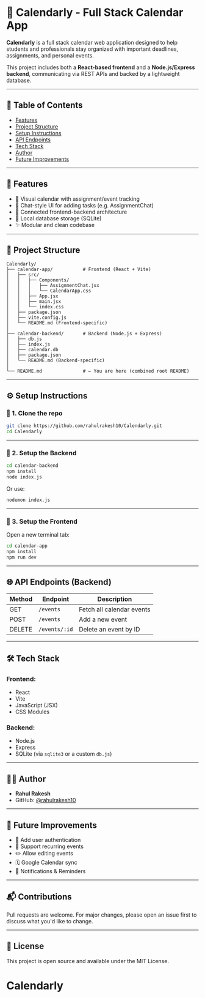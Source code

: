 # 📅 Calendarly - Full Stack Calendar App

**Calendarly** is a full stack calendar web application designed to help students and professionals stay organized with important deadlines, assignments, and personal events.

This project includes both a **React-based frontend** and a **Node.js/Express backend**, communicating via REST APIs and backed by a lightweight database.

---

## 🧭 Table of Contents

- [Features](#features)
- [Project Structure](#project-structure)
- [Setup Instructions](#setup-instructions)
- [API Endpoints](#api-endpoints)
- [Tech Stack](#tech-stack)
- [Author](#author)
- [Future Improvements](#future-improvements)

---

## 🚀 Features

- 📆 Visual calendar with assignment/event tracking
- 💬 Chat-style UI for adding tasks (e.g. AssignmentChat)
- 🔗 Connected frontend-backend architecture
- 📁 Local database storage (SQLite)
- ✨ Modular and clean codebase

---

## 📁 Project Structure

```
Calendarly/
├── calendar-app/           # Frontend (React + Vite)
│   ├── src/
│   │   ├── Components/
│   │   │   ├── AssignmentChat.jsx
│   │   │   └── CalendarApp.css
│   │   ├── App.jsx
│   │   ├── main.jsx
│   │   └── index.css
│   ├── package.json
│   ├── vite.config.js
│   └── README.md (Frontend-specific)
│
├── calendar-backend/       # Backend (Node.js + Express)
│   ├── db.js
│   ├── index.js
│   ├── calendar.db
│   ├── package.json
│   └── README.md (Backend-specific)
│
└── README.md               # ← You are here (combined root README)
```

---

## ⚙️ Setup Instructions

### 🔹 1. Clone the repo

```bash
git clone https://github.com/rahulrakesh10/Calendarly.git
cd Calendarly
```

---

### 🔹 2. Setup the Backend

```bash
cd calendar-backend
npm install
node index.js
```

Or use:

```bash
nodemon index.js
```

---

### 🔹 3. Setup the Frontend

Open a new terminal tab:

```bash
cd calendar-app
npm install
npm run dev
```

---

## 🌐 API Endpoints (Backend)

| Method | Endpoint         | Description               |
|--------|------------------|---------------------------|
| GET    | `/events`        | Fetch all calendar events |
| POST   | `/events`        | Add a new event           |
| DELETE | `/events/:id`    | Delete an event by ID     |

---

## 🛠 Tech Stack

### Frontend:
- React
- Vite
- JavaScript (JSX)
- CSS Modules

### Backend:
- Node.js
- Express
- SQLite (via `sqlite3` or a custom `db.js`)

---

## 👨‍💻 Author

- **Rahul Rakesh**
- GitHub: [@rahulrakesh10](https://github.com/rahulrakesh10)

---

## 🚧 Future Improvements

- 🔐 Add user authentication
- 🔁 Support recurring events
- ✏️ Allow editing events
- 🗓️ Google Calendar sync
- 🔔 Notifications & Reminders

---

## 📬 Contributions

Pull requests are welcome. For major changes, please open an issue first to discuss what you'd like to change.

---

## 📝 License

This project is open source and available under the MIT License.
# Calendarly
